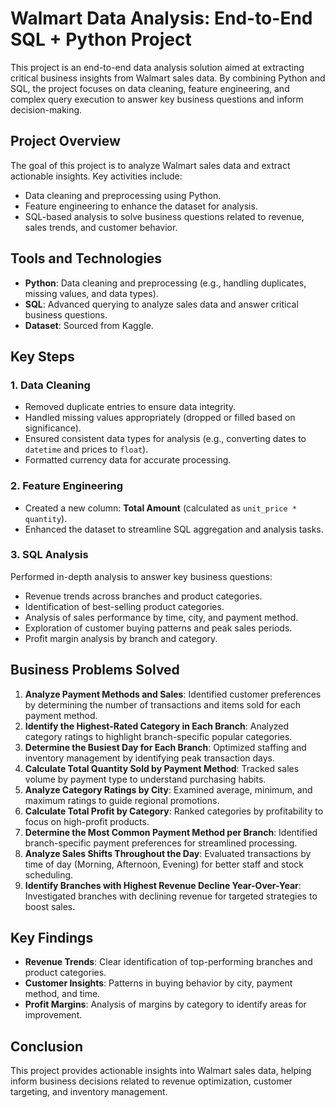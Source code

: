 # Walmart Data Analysis: End-to-End SQL + Python Project  

This project is an end-to-end data analysis solution aimed at extracting critical business insights from Walmart sales data. By combining Python and SQL, the project focuses on data cleaning, feature engineering, and complex query execution to answer key business questions and inform decision-making.  

## Project Overview  
The goal of this project is to analyze Walmart sales data and extract actionable insights. Key activities include:  
- Data cleaning and preprocessing using Python.  
- Feature engineering to enhance the dataset for analysis.  
- SQL-based analysis to solve business questions related to revenue, sales trends, and customer behavior.  

## Tools and Technologies  
- **Python**: Data cleaning and preprocessing (e.g., handling duplicates, missing values, and data types).  
- **SQL**: Advanced querying to analyze sales data and answer critical business questions.  
- **Dataset**: Sourced from Kaggle.  

## Key Steps  
### 1. Data Cleaning  
- Removed duplicate entries to ensure data integrity.  
- Handled missing values appropriately (dropped or filled based on significance).  
- Ensured consistent data types for analysis (e.g., converting dates to `datetime` and prices to `float`).  
- Formatted currency data for accurate processing.  

### 2. Feature Engineering  
- Created a new column: **Total Amount** (calculated as `unit_price * quantity`).  
- Enhanced the dataset to streamline SQL aggregation and analysis tasks.  

### 3. SQL Analysis  
Performed in-depth analysis to answer key business questions:  
- Revenue trends across branches and product categories.  
- Identification of best-selling product categories.  
- Analysis of sales performance by time, city, and payment method.  
- Exploration of customer buying patterns and peak sales periods.  
- Profit margin analysis by branch and category.

## Business Problems Solved  
1. **Analyze Payment Methods and Sales**: Identified customer preferences by determining the number of transactions and items sold for each payment method.  
2. **Identify the Highest-Rated Category in Each Branch**: Analyzed category ratings to highlight branch-specific popular categories.  
3. **Determine the Busiest Day for Each Branch**: Optimized staffing and inventory management by identifying peak transaction days.  
4. **Calculate Total Quantity Sold by Payment Method**: Tracked sales volume by payment type to understand purchasing habits.  
5. **Analyze Category Ratings by City**: Examined average, minimum, and maximum ratings to guide regional promotions.  
6. **Calculate Total Profit by Category**: Ranked categories by profitability to focus on high-profit products.  
7. **Determine the Most Common Payment Method per Branch**: Identified branch-specific payment preferences for streamlined processing.  
8. **Analyze Sales Shifts Throughout the Day**: Evaluated transactions by time of day (Morning, Afternoon, Evening) for better staff and stock scheduling.  
9. **Identify Branches with Highest Revenue Decline Year-Over-Year**: Investigated branches with declining revenue for targeted strategies to boost sales.  

## Key Findings  
- **Revenue Trends**: Clear identification of top-performing branches and product categories.  
- **Customer Insights**: Patterns in buying behavior by city, payment method, and time.  
- **Profit Margins**: Analysis of margins by category to identify areas for improvement.

## Conclusion
This project provides actionable insights into Walmart sales data, helping inform business decisions related to revenue optimization, customer targeting, and inventory management.
